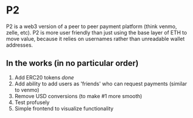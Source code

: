 # P2

P2 is a web3 version of a peer to peer payment platform (think venmo, zelle, etc).
P2 is more user friendly than just using the base layer of ETH to move value, because it relies on usernames rather than unreadable wallet addresses. 

## In the works (in no particular order)
1. Add ERC20 tokens *done*
2. Add ability to add users as 'friends' who can request payments (similar to venmo)
3. Remove USD conversions (to make #1 more smooth)
4. Test profusely
5. Simple frontend to visualize functionality